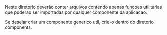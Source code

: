 Neste diretorio deverão conter arquivos contendo apenas funcoes utilitarias que poderao ser
importadas por qualquer componente da aplicacao.

Se desejar criar um componente generico util, crie-o dentro do diretorio components.
